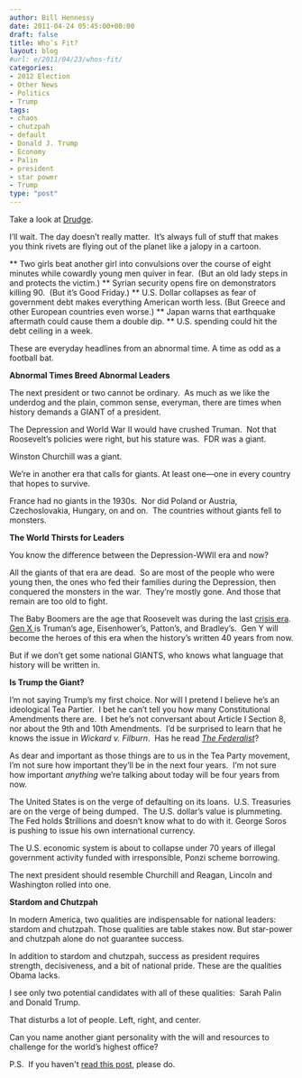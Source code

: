 ```yaml
---
author: Bill Hennessy
date: 2011-04-24 05:45:00+00:00
draft: false
title: Who’s Fit?
layout: blog
#url: e/2011/04/23/whos-fit/
categories:
- 2012 Election
- Other News
- Politics
- Trump
tags:
- chaos
- chutzpah
- default
- Donald J. Trump
- Economy
- Palin
- president
- star power
- Trump
type: "post"
---
```


Take a look at [Drudge](https://drudgereport.com/).

I’ll wait. The day doesn’t really matter.  It’s always full of stuff that makes you think rivets are flying out of the planet like a jalopy in a cartoon.




** Two girls beat another girl into convulsions over the course of eight minutes while cowardly young men quiver in fear.  (But an old lady steps in and protects the victim.)
** Syrian security opens fire on demonstrators killing 90.  (But it’s Good Friday.)
** U.S. Dollar collapses as fear of government debt makes everything American worth less. (But Greece and other European countries even worse.)
** Japan warns that earthquake aftermath could cause them a double dip.
** U.S. spending could hit the debt ceiling in a week.


These are everyday headlines from an abnormal time. A time as odd as a football bat.

**Abnormal Times Breed Abnormal Leaders**

The next president or two cannot be ordinary.  As much as we like the underdog and the plain, common sense, everyman, there are times when history demands a GIANT of a president.

The Depression and World War II would have crushed Truman.  Not that Roosevelt’s policies were right, but his stature was.  FDR was a giant.

Winston Churchill was a giant.

We’re in another era that calls for giants. At least one—one in every country that hopes to survive.

France had no giants in the 1930s.  Nor did Poland or Austria, Czechoslovakia, Hungary, on and on.  The countries without giants fell to monsters.

**The World Thirsts for Leaders**

You know the difference between the Depression-WWII era and now?

All the giants of that era are dead.  So are most of the people who were young then, the ones who fed their families during the Depression, then conquered the monsters in the war.  They’re mostly gone. And those that remain are too old to fight.

The Baby Boomers are the age that Roosevelt was during the last [crisis era](https://blog.lifecourse.com/2010/01/latest-predictions-for-the-fourth-turning/). [ Gen X ](https://blog.lifecourse.com/2009/12/generation-kill-doesnt-do-powerpoints/)is Truman’s age, Eisenhower’s, Patton’s, and Bradley’s.  Gen Y will become the heroes of this era when the history’s written 40 years from now.

But if we don’t get some national GIANTS, who knows what language that history will be written in.

**Is Trump the Giant?**

I’m not saying Trump’s my first choice. Nor will I pretend I believe he’s an ideological Tea Partier.  I bet he can’t tell you how many Constitutional Amendments there are.  I bet he’s not conversant about Article I Section 8, nor about the 9th and 10th Amendments.  I’d be surprised to learn that he knows the issue in _Wickard v. Filburn_.  Has he read _[The Federalist](https://www.constitution.org/fed/federa00.htm)_?

As dear and important as those things are to us in the Tea Party movement, I’m not sure how important they’ll be in the next four years.  I’m not sure how important _anything_ we’re talking about today will be four years from now.

The United States is on the verge of defaulting on its loans.  U.S. Treasuries are on the verge of being dumped.  The U.S. dollar’s value is plummeting.  The Fed holds $trillions and doesn’t know what to do with it. George Soros is pushing to issue his own international currency.

The U.S. economic system is about to collapse under 70 years of illegal government activity funded with irresponsible, Ponzi scheme borrowing.

The next president should resemble Churchill and Reagan, Lincoln and Washington rolled into one.

**Stardom and Chutzpah**

In modern America, two qualities are indispensable for national leaders: stardom and chutzpah. Those qualities are table stakes now. But star-power and chutzpah alone do not guarantee success.

In addition to stardom and chutzpah, success as president requires strength, decisiveness, and a bit of national pride. These are the qualities Obama lacks.

I see only two potential candidates with all of these qualities:  Sarah Palin and Donald Trump.

That disturbs a lot of people. Left, right, and center.

Can you name another giant personality with the will and resources to challenge for the world’s highest office?

P.S.  If you haven't [read this post](https://hennessysview.com/latest/dont-look-for-quick-fixes/), please do.
